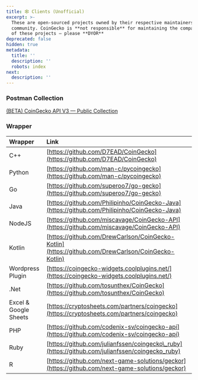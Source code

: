 ```yaml
---
title: 🕸️ Clients (Unofficial)
excerpt: >-
  These are open-sourced projects owned by their respective maintainers and
  community. CoinGecko is **not responsible** for maintaining the compatibility
  of these projects — please **DYOR**
deprecated: false
hidden: true
metadata:
  title: ''
  description: ''
  robots: index
next:
  description: ''
---
```

### Postman Collection

[(BETA) CoinGecko API V3 — Public Collection](https://www.postman.com/coingecko/workspace/coingecko/documentation/20937233-8ed5062b-e12d-4fef-b5e3-ade9bc9b1e5f)

### Wrapper

| Wrapper               | Link                                                                                               |
| :-------------------- | :------------------------------------------------------------------------------------------------- |
| C++                   | [https://github.com/D7EAD/CoinGecko](https://github.com/D7EAD/CoinGecko)                           |
| Python                | [https://github.com/man-c/pycoingecko](https://github.com/man-c/pycoingecko)                       |
| Go                    | [https://github.com/superoo7/go-gecko](https://github.com/superoo7/go-gecko)                       |
| Java                  | [https://github.com/Philipinho/CoinGecko-Java](https://github.com/Philipinho/CoinGecko-Java)       |
| NodeJS                | [https://github.com/miscavage/CoinGecko-API](https://github.com/miscavage/CoinGecko-API)           |
| Kotlin                | [https://github.com/DrewCarlson/CoinGecko-Kotlin](https://github.com/DrewCarlson/CoinGecko-Kotlin) |
| Wordpress Plugin      | [https://coingecko-widgets.coolplugins.net/](https://coingecko-widgets.coolplugins.net/)           |
| .Net                  | [https://github.com/tosunthex/CoinGecko](https://github.com/tosunthex/CoinGecko)                   |
| Excel & Google Sheets | [https://cryptosheets.com/partners/coingecko](https://cryptosheets.com/partners/coingecko)         |
| PHP                   | [https://github.com/codenix-sv/coingecko-api](https://github.com/codenix-sv/coingecko-api)         |
| Ruby                  | [https://github.com/julianfssen/coingecko\_ruby](https://github.com/julianfssen/coingecko_ruby)    |
| R                     | [https://github.com/next-game-solutions/geckor](https://github.com/next-game-solutions/geckor)     |